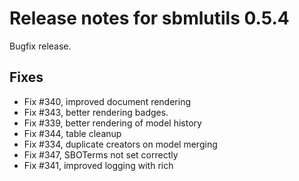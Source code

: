 # Release notes for sbmlutils 0.5.4

Bugfix release.

## Fixes
- Fix #340, improved document rendering
- Fix #343, better rendering badges.
- Fix #339, better rendering of model history
- Fix #344, table cleanup 
- Fix #334, duplicate creators on model merging
- Fix #347, SBOTerms not set correctly
- Fix #341, improved logging with rich

